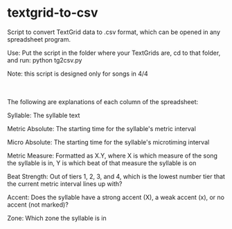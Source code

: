 # textgrid-to-csv
Script to convert TextGrid data to .csv format, which can be opened in any spreadsheet program.

   Use:
       Put the script in the folder where your TextGrids are, cd to that folder, and run:
         python tg2csv.py

   Note: this script is designed only for songs in 4/4
   
　
 
The following are explanations of each column of the spreadsheet:

Syllable: The syllable text

Metric Absolute: The starting time for the syllable's metric interval

Micro Absolute: The starting time for the syllable's microtiming interval

Metric Measure: Formatted as X.Y, where X is which measure of the song the syllable is in, Y is which beat of that measure the syllable is on

Beat Strength: Out of tiers 1, 2, 3, and 4, which is the lowest number tier that the current metric interval lines up with?

Accent: Does the syllable have a strong accent (X), a weak accent (x), or no accent (not marked)?

Zone: Which zone the syllable is in


